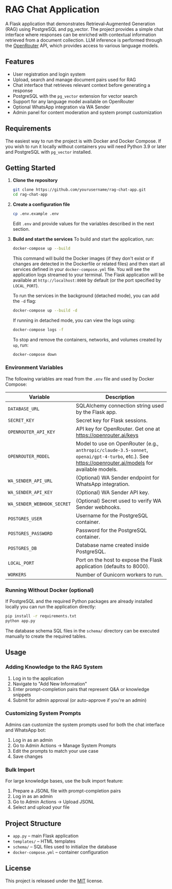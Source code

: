 # RAG Chat Application

A Flask application that demonstrates Retrieval‑Augmented Generation (RAG) using PostgreSQL and pg\_vector. The project provides a simple chat interface where responses can be enriched with contextual information retrieved from a document collection. LLM inference is performed through the [OpenRouter](https://openrouter.ai) API, which provides access to various language models.

## Features

- User registration and login system
- Upload, search and manage document pairs used for RAG
- Chat interface that retrieves relevant context before generating a response
- PostgreSQL with the `pg_vector` extension for vector search
- Support for any language model available on OpenRouter
- Optional WhatsApp integration via WA Sender
- Admin panel for content moderation and system prompt customization

## Requirements

The easiest way to run the project is with Docker and Docker Compose. If you wish to run it locally without containers you will need Python 3.9 or later and PostgreSQL with `pg_vector` installed.

## Getting Started

1. **Clone the repository**
   ```bash
   git clone https://github.com/yourusername/rag-chat-app.git
   cd rag-chat-app
   ```
2. **Create a configuration file**
   ```bash
   cp .env.example .env
   ```
   Edit `.env` and provide values for the variables described in the next section.
3. **Build and start the services**
   To build and start the application, run:
   ```bash
   docker-compose up --build
   ```
   This command will build the Docker images (if they don't exist or if changes are detected in the Dockerfile or related files) and then start all services defined in your `docker-compose.yml` file. You will see the application logs streamed to your terminal.
   The Flask application will be available at `http://localhost:8000` by default (or the port specified by `LOCAL_PORT`).

   To run the services in the background (detached mode), you can add the `-d` flag:
   ```bash
   docker-compose up --build -d
   ```

   If running in detached mode, you can view the logs using:
   ```bash
   docker-compose logs -f
   ```

   To stop and remove the containers, networks, and volumes created by `up`, run:
   ```bash
   docker-compose down
   ```

### Environment Variables

The following variables are read from the `.env` file and used by Docker Compose:

| Variable | Description |
| --- | --- |
| `DATABASE_URL` | SQLAlchemy connection string used by the Flask app. |
| `SECRET_KEY` | Secret key for Flask sessions. |
| `OPENROUTER_API_KEY` | API key for OpenRouter. Get one at https://openrouter.ai/keys |
| `OPENROUTER_MODEL` | Model to use on OpenRouter (e.g., `anthropic/claude-3.5-sonnet`, `openai/gpt-4-turbo`, etc.). See https://openrouter.ai/models for available models. |
| `WA_SENDER_API_URL` | (Optional) WA Sender endpoint for WhatsApp integration. |
| `WA_SENDER_API_KEY` | (Optional) WA Sender API key. |
| `WA_SENDER_WEBHOOK_SECRET` | (Optional) Secret used to verify WA Sender webhooks. |
| `POSTGRES_USER` | Username for the PostgreSQL container. |
| `POSTGRES_PASSWORD` | Password for the PostgreSQL container. |
| `POSTGRES_DB` | Database name created inside PostgreSQL. |
| `LOCAL_PORT` | Port on the host to expose the Flask application (defaults to 8000). |
| `WORKERS` | Number of Gunicorn workers to run. |

### Running Without Docker (optional)

If PostgreSQL and the required Python packages are already installed locally you can run the application directly:

```bash
pip install -r requirements.txt
python app.py
```

The database schema SQL files in the `schema/` directory can be executed manually to create the required tables.

## Usage

### Adding Knowledge to the RAG System

1. Log in to the application
2. Navigate to "Add New Information"
3. Enter prompt-completion pairs that represent Q&A or knowledge snippets
4. Submit for admin approval (or auto-approve if you're an admin)

### Customizing System Prompts

Admins can customize the system prompts used for both the chat interface and WhatsApp bot:

1. Log in as an admin
2. Go to Admin Actions → Manage System Prompts
3. Edit the prompts to match your use case
4. Save changes

### Bulk Import

For large knowledge bases, use the bulk import feature:

1. Prepare a JSONL file with prompt-completion pairs
2. Log in as an admin
3. Go to Admin Actions → Upload JSONL
4. Select and upload your file

## Project Structure

- `app.py` – main Flask application
- `templates/` – HTML templates
- `schema/` – SQL files used to initialize the database
- `docker-compose.yml` – container configuration

## License

This project is released under the [MIT](https://choosealicense.com/licenses/mit/) license.
